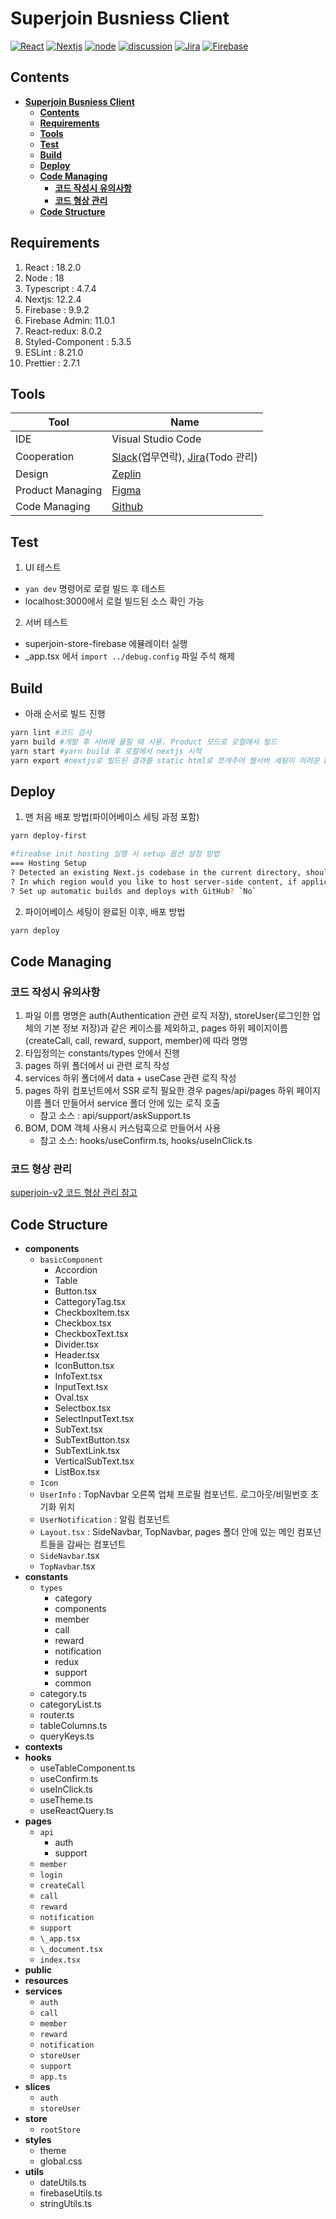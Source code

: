 # **Superjoin Busniess Client**

[![React](https://img.shields.io/badge/react-18-F82F82)](https://ko.reactjs.org/blog/2022/03/29/react-v18.html)
[![Nextjs](https://img.shields.io/badge/nextjs-12-F82F82)](https://nextjs.org)
[![node](https://img.shields.io/badge/node-18-F82F82)](https://nodejs.org/docs/latest-v18.x/api)
[![discussion](https://img.shields.io/badge/discussion-progressing-0ABFD1?logo=github)](https://github.com/superjoins/superjoin-business-client)
[![Jira](https://img.shields.io/badge/jira-blue?logo=jira)](https://superjoin.atlassian.net/jira)
[![Firebase](https://img.shields.io/badge/firebase-gray?logo=firebase)](https://console.firebase.google.com)

## **Contents**

- [**Superjoin Busniess Client**](#superjoin-busniess-client)
  - [**Contents**](#contents)
  - [**Requirements**](#requirements)
  - [**Tools**](#tools)
  - [**Test**](#test)
  - [**Build**](#build)
  - [**Deploy**](#deploy)
  - [**Code Managing**](#code-managing)
    - [**코드 작성시 유의사항**](#코드-작성시-유의사항)
    - [**코드 형상 관리**](#코드-형상-관리)
  - [**Code Structure**](#code-structure)

## **Requirements**

1. React : 18.2.0
2. Node : 18
3. Typescript : 4.7.4
4. Nextjs: 12.2.4
5. Firebase : 9.9.2
6. Firebase Admin: 11.0.1
7. React-redux: 8.0.2
8. Styled-Component : 5.3.5
9. ESLint : 8.21.0
10. Prettier : 2.7.1

## **Tools**

| Tool             | Name                                                                                                     |
| ---------------- | -------------------------------------------------------------------------------------------------------- |
| IDE              | Visual Studio Code                                                                                       |
| Cooperation      | [Slack](https://slack.com/intl/ko-kr)(업무연락), [Jira](https://superjoin.atlassian.net/jira)(Todo 관리) |
| Design           | [Zeplin](https://zeplin.io)                                                                              |
| Product Managing | [Figma](https://www.figma.com/)                                                                          |
| Code Managing    | [Github](https://github.com/superjoins/superjoin-business-client)                                        |

## **Test**

1. UI 테스트

- `yan dev` 명령어로 로컬 빌드 후 테스트
- localhost:3000에서 로컬 빌드된 소스 확인 가능

2. 서버 테스트

- superjoin-store-firebase 에뮬레이터 실행
- \_app.tsx 에서 `import ../debug.config` 파일 주석 해제

## **Build**

- 아래 순서로 빌드 진행

```bash
yarn lint #코드 검사
yarn build #개발 후 서버에 올릴 때 사용. Product 모드로 로컬에서 빌드
yarn start #yarn build 후 로컬에서 nextjs 시작
yarn export #nextjs로 빌드된 결과를 static html로 쪼개주어 웹서버 세팅이 어려운 Firebase에 배포할 수 있는 상태로 변환해주는 명령어
```

## **Deploy**

1. 맨 처음 배포 방법(파이어베이스 세팅 과정 포함)

```bash
yarn deploy-first

#fireabse init hosting 실행 시 setup 옵션 설정 방법
=== Hosting Setup
? Detected an existing Next.js codebase in the current directory, should we use this? `Yes`
? In which region would you like to host server-side content, if applicable? `asia-east1 (Taiwan)`
? Set up automatic builds and deploys with GitHub? `No`
```

2. 파이어베이스 세팅이 완료된 이후, 배포 방법

```bash
yarn deploy
```

## **Code Managing**

### **코드 작성시 유의사항**

1. 파일 이름 명명은 auth(Authentication 관련 로직 저장), storeUser(로그인한 업체의 기본 정보 저장)과 같은 케이스를 제외하고, pages 하위 페이지이름(createCall, call, reward, support, member)에 따라 명명
2. 타입정의는 constants/types 안에서 진행
3. pages 하위 폴더에서 ui 관련 로직 작성
4. services 하위 폴더에서 data + useCase 관련 로직 작성
5. pages 하위 컴포넌트에서 SSR 로직 필요한 경우 pages/api/pages 하위 페이지이름 폴더 만들어서 service 폴더 안에 있는 로직 호출
   - 참고 소스 : api/support/askSupport.ts
6. BOM, DOM 객체 사용시 커스텀훅으로 만들어서 사용
   - 참고 소스: hooks/useConfirm.ts, hooks/useInClick.ts

### **코드 형상 관리**

[superjoin-v2 코드 형상 관리 참고](https://github.com/superjoins/superjoin-v2/tree/main/Superjoin#%EC%BD%94%EB%93%9C-%ED%98%95%EC%83%81-%EA%B4%80%EB%A6%AC)

## **Code Structure**

- **components**
  - `basicComponent`
    - Accordion
    - Table
    - Button.tsx
    - CattegoryTag.tsx
    - CheckboxItem.tsx
    - Checkbox.tsx
    - CheckboxText.tsx
    - Divider.tsx
    - Header.tsx
    - IconButton.tsx
    - InfoText.tsx
    - InputText.tsx
    - Oval.tsx
    - Selectbox.tsx
    - SelectInputText.tsx
    - SubText.tsx
    - SubTextButton.tsx
    - SubTextLink.tsx
    - VerticalSubText.tsx
    - ListBox.tsx
  - `Icon`
  - `UserInfo` : TopNavbar 오른쪽 업체 프로필 컴포넌트. 로그아웃/비밀번호 초기화 위치
  - `UserNotification` : 알림 컴포넌트
  - `Layout.tsx` : SideNavbar, TopNavbar, pages 폴더 안에 있는 메인 컴포넌트들을 감싸는 컴포넌트
  - `SideNavbar`.tsx
  - `TopNavbar`.tsx
- **constants**
  - `types`
    - category
    - components
    - member
    - call
    - reward
    - notification
    - redux
    - support
    - common
  - category.ts
  - categoryList.ts
  - router.ts
  - tableColumns.ts
  - queryKeys.ts
- **contexts**
- **hooks**
  - useTableComponent.ts
  - useConfirm.ts
  - useInClick.ts
  - useTheme.ts
  - useReactQuery.ts
- **pages**
  - `api`
    - auth
    - support
  - `member`
  - `login`
  - `createCall`
  - `call`
  - `reward`
  - `notification`
  - `support`
  - `\_app.tsx`
  - `\_document.tsx`
  - `index.tsx`
- **public**
- **resources**
- **services**
  - `auth`
  - `call`
  - `member`
  - `reward`
  - `notification`
  - `storeUser`
  - `support`
  - `app.ts`
- **slices**
  - `auth`
  - `storeUser`
- **store**
  - `rootStore`
- **styles**
  - theme
  - global.css
- **utils**
  - dateUtils.ts
  - firebaseUtils.ts
  - stringUtils.ts
